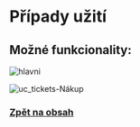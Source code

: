 # Případy užití

## Možné funkcionality:

![hlavni](https://github.com/jan-zabloudil/4IT575-softwarove-architektury/assets/81581922/f576803d-0636-4528-9994-216fa94bd557)

![uc_tickets-Nákup](https://github.com/jan-zabloudil/4IT575-softwarove-architektury/assets/81581922/57557c3d-0790-4706-be95-814c9d81478f)

### [Zpět na obsah](../../README.md#obsah)
